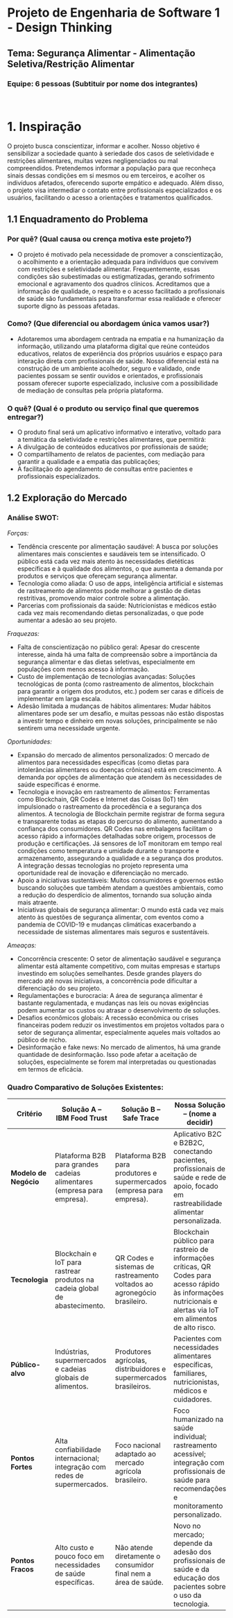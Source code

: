 # Projeto de Engenharia de Software 1 - Design Thinking
## Tema: Segurança Alimentar - Alimentação Seletiva/Restrição Alimentar
### Equipe: 6 pessoas (Subtituir por nome  dos integrantes)
 
# 1. Inspiração
O projeto busca conscientizar, informar e acolher. Nosso objetivo é sensibilizar a sociedade quanto à seriedade dos casos de seletividade e restrições alimentares, muitas vezes negligenciados ou mal compreendidos. Pretendemos informar a população para que reconheça sinais dessas condições em si mesmos ou em terceiros, e acolher os indivíduos afetados, oferecendo suporte empático e adequado.
Além disso, o projeto visa intermediar o contato entre profissionais especializados e os usuários, facilitando o acesso a orientações e tratamentos qualificados.

## 1.1 Enquadramento do Problema

### Por quê? (Qual causa ou crença motiva este projeto?)
- O projeto é motivado pela necessidade de promover a conscientização, o acolhimento e a orientação adequada para indivíduos que convivem com restrições e seletividade alimentar. Frequentemente, essas condições são subestimadas ou estigmatizadas, gerando sofrimento emocional e agravamento dos quadros clínicos. Acreditamos que a informação de qualidade, o respeito e o acesso facilitado a profissionais de saúde são fundamentais para transformar essa realidade e oferecer suporte digno às pessoas afetadas.

### Como? (Que diferencial ou abordagem única vamos usar?)
- Adotaremos uma abordagem centrada na empatia e na humanização da informação, utilizando uma plataforma digital que reúne conteúdos educativos, relatos de experiência dos próprios usuários e espaço para interação direta com profissionais de saúde. Nosso diferencial está na construção de um ambiente acolhedor, seguro e validado, onde pacientes possam se sentir ouvidos e orientados, e profissionais possam oferecer suporte especializado, inclusive com a possibilidade de mediação de consultas pela própria plataforma.

### O quê? (Qual é o produto ou serviço final que queremos entregar?)
- O produto final será um aplicativo informativo e interativo, voltado para a temática da seletividade e restrições alimentares, que permitirá:
- A divulgação de conteúdos educativos por profissionais de saúde;
- O compartilhamento de relatos de pacientes, com mediação para garantir a qualidade e a empatia das publicações;
- A facilitação do agendamento de consultas entre pacientes e profissionais especializados.


## 1.2 Exploração do Mercado
### Análise SWOT:
*Forças:*
- Tendência crescente por alimentação saudável: A busca por soluções alimentares mais conscientes e saudáveis tem se intensificado. O público está cada vez mais atento às necessidades dietéticas específicas e à qualidade dos alimentos, o que aumenta a demanda por produtos e serviços que ofereçam segurança alimentar.
- Tecnologia como aliada: O uso de apps, inteligência artificial e sistemas de rastreamento de alimentos pode melhorar a gestão de dietas restritivas, promovendo maior controle sobre a alimentação.
- Parcerias com profissionais da saúde: Nutricionistas e médicos estão cada vez mais recomendando dietas personalizadas, o que pode aumentar a adesão ao seu projeto.
  
*Fraquezas:*
- Falta de conscientização no público geral: Apesar do crescente interesse, ainda há uma falta de compreensão sobre a importância da segurança alimentar e das dietas seletivas, especialmente em populações com menos acesso à informação.
- Custo de implementação de tecnologias avançadas: Soluções tecnológicas de ponta (como rastreamento de alimentos, blockchain para garantir a origem dos produtos, etc.) podem ser caras e difíceis de implementar em larga escala.
- Adesão limitada a mudanças de hábitos alimentares: Mudar hábitos alimentares pode ser um desafio, e muitas pessoas não estão dispostas a investir tempo e dinheiro em novas soluções, principalmente se não sentirem uma necessidade urgente.
  
*Oportunidades:* 
- Expansão do mercado de alimentos personalizados: O mercado de alimentos para necessidades específicas (como dietas para intolerâncias alimentares ou doenças crônicas) está em crescimento. A demanda por opções de alimentação que atendem às necessidades de saúde específicas é enorme.
- Tecnologia e inovação em rastreamento de alimentos: Ferramentas como Blockchain, QR Codes e Internet das Coisas (IoT) têm impulsionado o rastreamento da procedência e a segurança dos alimentos. A tecnologia de Blockchain permite registrar de forma segura e transparente todas as etapas do percurso do alimento, aumentando a confiança dos consumidores. QR Codes nas embalagens facilitam o acesso rápido a informações detalhadas sobre origem, processos de produção e certificações. Já sensores de IoT monitoram em tempo real condições como temperatura e umidade durante o transporte e armazenamento, assegurando a qualidade e a segurança dos produtos. A integração dessas tecnologias no projeto representa uma oportunidade real de inovação e diferenciação no mercado.
- Apoio a iniciativas sustentáveis: Muitos consumidores e governos estão buscando soluções que também atendam a questões ambientais, como a redução do desperdício de alimentos, tornando sua solução ainda mais atraente.
- Iniciativas globais de segurança alimentar: O mundo está cada vez mais atento às questões de segurança alimentar, com eventos como a pandemia de COVID-19 e mudanças climáticas exacerbando a necessidade de sistemas alimentares mais seguros e sustentáveis.
  
*Ameaças:*
- Concorrência crescente: O setor de alimentação saudável e segurança alimentar está altamente competitivo, com muitas empresas e startups investindo em soluções semelhantes. Desde grandes players do mercado até novas iniciativas, a concorrência pode dificultar a diferenciação do seu projeto.
- Regulamentações e burocracia: A área de segurança alimentar é bastante regulamentada, e mudanças nas leis ou novas exigências podem aumentar os custos ou atrasar o desenvolvimento de soluções.
- Desafios econômicos globais: A recessão econômica ou crises financeiras podem reduzir os investimentos em projetos voltados para o setor de segurança alimentar, especialmente aqueles mais voltados ao público de nicho.
- Desinformação e fake news: No mercado de alimentos, há uma grande quantidade de desinformação. Isso pode afetar a aceitação de soluções, especialmente se forem mal interpretadas ou questionadas em termos de eficácia.

### Quadro Comparativo de Soluções Existentes:

| Critério           | Solução A – IBM Food Trust        | Solução B – Safe Trace          | Nossa Solução – (nome a decidir) |
|--------------------|-----------------------------------|---------------------------------|---------------------------------|
| **Modelo de Negócio** | Plataforma B2B para grandes cadeias alimentares (empresa para empresa). | Plataforma B2B para produtores e supermercados (empresa para empresa). | Aplicativo B2C e B2B2C, conectando pacientes, profissionais de saúde e rede de apoio, focado em rastreabilidade alimentar personalizada. |
| **Tecnologia**       | Blockchain e IoT para rastrear produtos na cadeia global de abastecimento. | QR Codes e sistemas de rastreamento voltados ao agronegócio brasileiro. | Blockchain público para rastreio de informações críticas, QR Codes para acesso rápido às informações nutricionais e alertas via IoT em alimentos de alto risco. |
| **Público-alvo**     | Indústrias, supermercados e cadeias globais de alimentos. | Produtores agrícolas, distribuidores e supermercados brasileiros. | Pacientes com necessidades alimentares específicas, familiares, nutricionistas, médicos e cuidadores. |
| **Pontos Fortes**    | Alta confiabilidade internacional; integração com redes de supermercados. | Foco nacional adaptado ao mercado agrícola brasileiro. | Foco humanizado na saúde individual; rastreamento acessível; integração com profissionais de saúde para recomendações e monitoramento personalizado. |
| **Pontos Fracos**    | Alto custo e pouco foco em necessidades de saúde específicas. | Não atende diretamente o consumidor final nem a área de saúde. | Novo no mercado; depende da adesão dos profissionais de saúde e da educação dos pacientes sobre o uso da tecnologia. |


